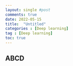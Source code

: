 ```yaml
---
layout: single #post
comments: true
date: 2022-05-15
title:  "Untitled"
categories : [Deep learning]
tag : [Deep learning]
toc: true
---
```


## ABCD